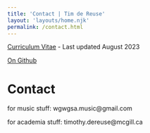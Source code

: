 ```yaml
---
title: 'Contact | Tim de Reuse'
layout: 'layouts/home.njk'
permalink: /contact.html
---
```


<style>
  my-email::after { content: attr(data-domain); } 
  my-email::before { content: attr(data-user); }
</style>

[Curriculum Vitae](/static/pdfs/dereuse_CV.pdf) - Last updated August 2023

[On Github](https://github.com/timothydereuse)

# Contact

for music stuff: <my-email data-user="wgwgsa.music" data-domain="gmail.com">@</my-email>

for academia stuff: <my-email data-user="timothy.dereuse" data-domain="mcgill.ca">@</my-email>
